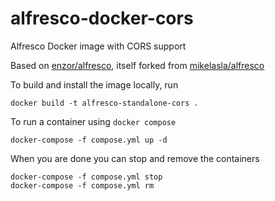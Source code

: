 # alfresco-docker-cors

Alfresco Docker image with CORS support

Based on [enzor/alfresco](https://github.com/enzor/alfresco), itself forked from [mikelasla/alfresco](https://github.com/mikelasla/alfresco)

To build and install the image locally, run

    docker build -t alfresco-standalone-cors .

To run a container using `docker compose`

    docker-compose -f compose.yml up -d

When you are done you can stop and remove the containers

    docker-compose -f compose.yml stop
    docker-compose -f compose.yml rm
